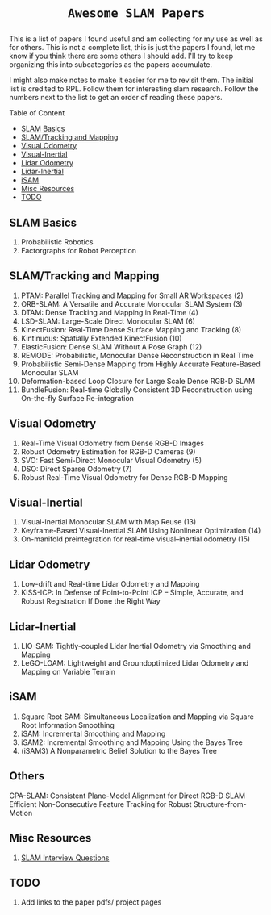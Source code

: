 # <p align='center'>`Awesome SLAM Papers`</p>

This is a list of papers I found useful and am collecting for my use as well as for others. This is not a complete list, this is just the papers I found, let me know if you think there are some others I should add. I'll try to keep organizing this into subcategories as the papers accumulate.

I might also make notes to make it easier for me to revisit them.
The initial list is credited to RPL. Follow them for interesting slam research.
Follow the numbers next to the list to get an order of reading these papers.



<summary>Table of Content</summary>

- [SLAM Basics](#slam-basics)
- [SLAM/Tracking and Mapping](#slam/tracking-and-mapping)
- [Visual Odometry](#visual-odometry)
- [Visual-Inertial](#visual-inertial)
- [Lidar Odometry](#lidar-odometry)
- [Lidar-Inertial](#lidar-inertial)
- [iSAM](#iSAM)
- [Misc Resources](#misc-resources)
- [TODO](#TODO)



## SLAM Basics
1. Probabilistic Robotics
2. Factorgraphs for Robot Perception

## SLAM/Tracking and Mapping
1. PTAM: Parallel Tracking and Mapping for Small AR Workspaces (2)
2. ORB-SLAM: A Versatile and Accurate Monocular SLAM System (3)
3. DTAM: Dense Tracking and Mapping in Real-Time (4)
4. LSD-SLAM: Large-Scale Direct Monocular SLAM (6)
5. KinectFusion: Real-Time Dense Surface Mapping and Tracking (8)
6. Kintinuous: Spatially Extended KinectFusion (10)
7. ElasticFusion: Dense SLAM Without A Pose Graph (12)
8. REMODE: Probabilistic, Monocular Dense Reconstruction in Real Time
9. Probabilistic Semi-Dense Mapping from Highly Accurate Feature-Based Monocular SLAM
10. Deformation-based Loop Closure for Large Scale Dense RGB-D SLAM
11. BundleFusion: Real-time Globally Consistent 3D Reconstruction using On-the-fly Surface Re-integration

## Visual Odometry
1. Real-Time Visual Odometry from Dense RGB-D Images
2. Robust Odometry Estimation for RGB-D Cameras (9)
3. SVO: Fast Semi-Direct Monocular Visual Odometry (5)
4. DSO: Direct Sparse Odometry (7)
5. Robust Real-Time Visual Odometry for Dense RGB-D Mapping

## Visual-Inertial
1. Visual-Inertial Monocular SLAM with Map Reuse (13)
2. Keyframe-Based Visual-Inertial SLAM Using Nonlinear Optimization (14)
3. On-manifold preintegration for real-time visual–inertial odometry (15)

## Lidar Odometry
1. Low-drift and Real-time Lidar Odometry and Mapping
2. KISS-ICP: In Defense of Point-to-Point ICP – Simple, Accurate, and Robust Registration If Done the Right Way

## Lidar-Inertial
1. LIO-SAM: Tightly-coupled Lidar Inertial Odometry via
Smoothing and Mapping
2. LeGO-LOAM: Lightweight and Groundoptimized Lidar Odometry and Mapping on Variable Terrain

## iSAM
1. Square Root SAM: Simultaneous Localization and Mapping via Square Root Information Smoothing
2. iSAM: Incremental Smoothing and Mapping
3. iSAM2: Incremental Smoothing and Mapping Using the Bayes Tree
4. (iSAM3) A Nonparametric Belief Solution to the Bayes Tree


## Others
CPA-SLAM: Consistent Plane-Model Alignment for Direct RGB-D SLAM
Efficient Non-Consecutive Feature Tracking for Robust Structure-from-Motion

## Misc Resources
1. [SLAM Interview Questions](https://www.cv-learn.com/20231128-slam-interview-questions-100-eng/)

## TODO
1. Add links to the paper pdfs/ project pages

<!-- ### `New to NeRF`

#### **Begin of NeRF, Always Start Here**

:fire:**NeRF: Representing Scenes as Neural Radiance Fields for View Synthesis**<br>
*Ben Mildenhall, Pratul P. Srinivasan, Matthew Tancik, Jonathan T. Barron, Ravi Ramamoorthi, Ren Ng*<br>
ECCV 2020, 19 Mar 2020 <br>
[[arXiv](https://arxiv.org/abs/2003.08934)] [[Project](https://www.matthewtancik.com/nerf)] [[Code](https://github.com/bmild/nerf)] [[PyTorch Impl](https://github.com/yenchenlin/nerf-pytorch)] [[Notes](./paper_discussions/NeRF.md)]

#### **NeRF Related Surveys**

:fire:**State of the Art on Neural Rendering**<br>
*Ayush Tewari, Ohad Fried, Justus Thies, Vincent Sitzmann, Stephen Lombardi, Kalyan Sunkavalli, Ricardo Martin-Brualla, Tomas Simon, Jason Saragih, Matthias Nießner, Rohit Pandey, Sean Fanello, Gordon Wetzstein, Jun-Yan Zhu, Christian Theobalt, Maneesh Agrawala, Eli Shechtman, Dan B Goldman, Michael Zollhöfer*<br>
ECCV 2020,8 Apr 2020<br>
[[arXiv](https://arxiv.org/abs/2004.03805)]

:fire:**Advances in Neural Rendering**<br>
*Ayush Tewari, Justus Thies, Ben Mildenhall, Pratul Srinivasan, Edgar Tretschk, Yifan Wang, Christoph Lassner, Vincent Sitzmann, Ricardo Martin-Brualla, Stephen Lombardi, Tomas Simon, Christian Theobalt, Matthias Niessner, Jonathan T. Barron, Gordon Wetzstein, Michael Zollhoefer, Vladislav Golyanik*<br>
ECCV 2022, 10 Nov 2021<br>
[[arXiv](https://arxiv.org/abs/2111.05849)]

:fire:**NeRF: Neural Radiance Field in 3D Vision, A Comprehensive Review**<br>
*Kyle Gao, Yina Gao, Hongjie He, Dening Lu, Linlin Xu, Jonathan Li*<br>
TPAMI 2022, 1 Oct 2022<br>
[[arXiv](https://arxiv.org/abs/2210.00379)]

**Neural Radiance Fields: Past, Present, and Future**<br>
*Ansh Mittal*<br>
In Progress,20 Apr 2023<br>
[[arXiv](https://arxiv.org/abs/2304.10050)]

#### **NeRF Tutorials**

:fire:**Neural Rendering Course**<br>
SIGGRAPH 2021 [[BiliBili](https://www.bilibili.com/video/BV1B3411q7hy)]

:fire:**Neural Volumetric Rendering for Computer Vision**<br>
ECCV 2022 Tutorial [[Website](https://sites.google.com/berkeley.edu/nerf-tutorial/home)]

:fire:**Scaling NeRF Up and Down: Big Scenes and Real-Time View Synthesis**<br>
I3D 2023 Keynote [[Video](https://www.bilibili.com/video/BV1fh4y1t7rW/)]

#### **NeRF OpenSource Tools**

:fire:**Nerfstudio: A Modular Framework for Neural Radiance Field Development**<br>
*Matthew Tancik, Ethan Weber, Evonne Ng, Ruilong Li, Brent Yi, Justin Kerr, Terrance Wang, Alexander Kristoffersen, Jake Austin, Kamyar Salahi, Abhik Ahuja, David McAllister, Angjoo Kanazawa*<br>
arXiv preprint, 8 Feb 2023<br>
>Nerfstudio provides a simple API that allows for a simplified end-to-end process of creating, training, and visualizing NeRFs. The library supports an interpretable implementation of NeRFs by modularizing each component.<br>

[[arXiv](https://arxiv.org/abs/2302.04264)] [[Website](https://docs.nerf.studio/en/latest/#)] [[Github](https://github.com/nerfstudio-project/nerfstudio)]

:fire:**NerfAcc: Efficient Sampling Accelerates NeRFs**<br>
*Ruilong Li, Hang Gao, Matthew Tancik, Angjoo Kanazawa*<br>
arXiv preprint, 8 May 2023<br>
>NerfAcc is a PyTorch Nerf acceleration toolbox for both training and inference. It focus on efficient sampling in the volumetric rendering pipeline of radiance fields, which is universal and plug-and-play for most of the NeRFs. With minimal modifications to the existing codebases, Nerfacc provides significant speedups in training various recent NeRF papers. And it is pure Python interface with flexible APIs!<br>

[[arXiv](https://arxiv.org/abs/2305.04966)] [[Website](https://www.nerfacc.com/en/latest/index.html)]  [[Github](https://github.com/KAIR-BAIR/nerfacc)]

:fire:**threestudio: A unified framework for 3D content generation**<br>
*Yuan-Chen Guo and Ying-Tian Liu and Chen Wang and Zi-Xin Zou and Guan Luo and Chia-Hao Chen and Yan-Pei Cao and Song-Hai Zhang*<br>
Github repo,2023<br>
>threestudio is a unified framework for 3D content creation from text prompts, single images, and few-shot images, by lifting 2D text-to-image generation models.

[[Github](https://github.com/threestudio-project/threestudio)]

### `NeRF Fundamental Enhancements`

:fire:**NeRF in the Wild: Neural Radiance Fields for Unconstrained Photo Collections**<br>
*Ricardo Martin-Brualla, Noha Radwan, Mehdi S. M. Sajjadi, Jonathan T. Barron, Alexey Dosovitskiy, Daniel Duckworth*<br>
CVPR 2021, 5 Aug 2020 <br>
[[arXiv](https://arxiv.org/abs/2008.02268)] [[Project](https://nerf-w.github.io/)] -->
